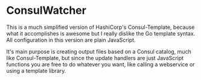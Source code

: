 # ConsulWatcher

This is a much simplified version of HashiCorp's Consul-Template, because what it accomplishes is awesome but I really dislike the Go template syntax. All configuration in this version are plain JavaScript.

It's main purpose is creating output files based on a Consul catalog, much like Consul-Template, but since the update handlers are just JavaScript functions you are free to do whatever you want, like calling a webservice or using a template library.